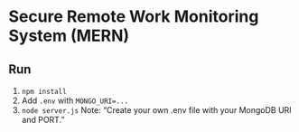 # Secure Remote Work Monitoring System (MERN)

## Run
1. `npm install`
2. Add `.env` with `MONGO_URI=...`
3. `node server.js`
Note: “Create your own .env file with your MongoDB URI and PORT.”
